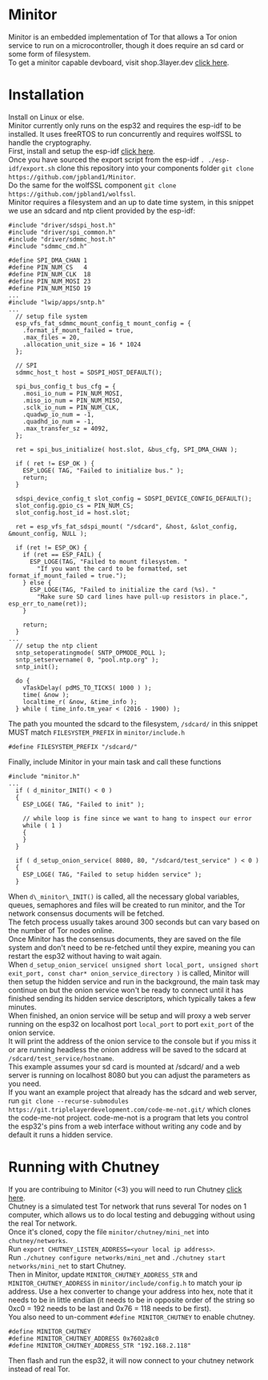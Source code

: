 # Minitor
Minitor is an embedded implementation of Tor that allows a Tor onion service to run on a microcontroller, though it does require an sd card or some form of filesystem.  
To get a minitor capable devboard, visit shop.3layer.dev [click here](https://shop.3layer.dev).  

# Installation
Install on Linux or else.  
Minitor currently only runs on the esp32 and requires the esp-idf to be installed. It uses freeRTOS to run concurrently and requires wolfSSL to handle the cryptography.  
First, install and setup the esp-idf [click here](https://docs.espressif.com/projects/esp-idf/en/latest/esp32/get-started/index.html).  
Once you have sourced the export script from the esp-idf `. ./esp-idf/export.sh` clone this repository into your components folder `git clone https://github.com/jpbland1/Minitor`.  
Do the same for the wolfSSL component `git clone https://github.com/jpbland1/wolfssl`.  
Minitor requires a filesystem and an up to date time system, in this snippet we use an sdcard and ntp client provided by the esp-idf:  
```
#include "driver/sdspi_host.h"
#include "driver/spi_common.h"
#include "driver/sdmmc_host.h"
#include "sdmmc_cmd.h"

#define SPI_DMA_CHAN 1
#define PIN_NUM_CS   4
#define PIN_NUM_CLK  18
#define PIN_NUM_MOSI 23
#define PIN_NUM_MISO 19
...
#include "lwip/apps/sntp.h"
...
  // setup file system
  esp_vfs_fat_sdmmc_mount_config_t mount_config = {
    .format_if_mount_failed = true,
    .max_files = 20,
    .allocation_unit_size = 16 * 1024
  };

  // SPI
  sdmmc_host_t host = SDSPI_HOST_DEFAULT();

  spi_bus_config_t bus_cfg = {
    .mosi_io_num = PIN_NUM_MOSI,
    .miso_io_num = PIN_NUM_MISO,
    .sclk_io_num = PIN_NUM_CLK,
    .quadwp_io_num = -1,
    .quadhd_io_num = -1,
    .max_transfer_sz = 4092,
  };

  ret = spi_bus_initialize( host.slot, &bus_cfg, SPI_DMA_CHAN );

  if ( ret != ESP_OK ) {
    ESP_LOGE( TAG, "Failed to initialize bus." );
    return;
  }

  sdspi_device_config_t slot_config = SDSPI_DEVICE_CONFIG_DEFAULT();
  slot_config.gpio_cs = PIN_NUM_CS;
  slot_config.host_id = host.slot;

  ret = esp_vfs_fat_sdspi_mount( "/sdcard", &host, &slot_config, &mount_config, NULL );

  if (ret != ESP_OK) {
    if (ret == ESP_FAIL) {
      ESP_LOGE(TAG, "Failed to mount filesystem. "
        "If you want the card to be formatted, set format_if_mount_failed = true.");
    } else {
      ESP_LOGE(TAG, "Failed to initialize the card (%s). "
        "Make sure SD card lines have pull-up resistors in place.", esp_err_to_name(ret));
    }

    return;
  }
...
  // setup the ntp client
  sntp_setoperatingmode( SNTP_OPMODE_POLL );
  sntp_setservername( 0, "pool.ntp.org" );
  sntp_init();

  do {
    vTaskDelay( pdMS_TO_TICKS( 1000 ) );
    time( &now );
    localtime_r( &now, &time_info );
  } while ( time_info.tm_year < (2016 - 1900) );
```
The path you mounted the sdcard to the filesystem, `/sdcard/` in this snippet MUST match `FILESYSTEM_PREFIX` in `minitor/include.h`  
```
#define FILESYSTEM_PREFIX "/sdcard/"
```
Finally, include Minitor in your main task and call these functions 
```
#include "minitor.h"
...
  if ( d_minitor_INIT() < 0 )
  {
    ESP_LOGE( TAG, "Failed to init" );

    // while loop is fine since we want to hang to inspect our error
    while ( 1 )
    {
    }
  }

  if ( d_setup_onion_service( 8080, 80, "/sdcard/test_service" ) < 0 )
  {
    ESP_LOGE( TAG, "Failed to setup hidden service" );
  }
```
When `d\_minitor\_INIT()` is called, all the necessary global variables, queues, semaphores and files will be created to run minitor, and the Tor network consensus documents will be fetched.  
The fetch process usually takes around 300 seconds but can vary based on the number of Tor nodes online.  
Once Minitor has the consensus documents, they are saved on the file system and don't need to be re-fetched until they expire, meaning you can restart the esp32 without having to wait again.  
When `d_setup_onion_service( unsigned short local_port, unsigned short exit_port, const char* onion_service_directory )` is called, Minitor will then setup the hidden service and run in the background, the main task may continue on but the onion service won't be ready to connect until it has finished sending its hidden service descriptors, which typically takes a few minutes.  
When finished, an onion service will be setup and will proxy a web server running on the esp32 on localhost port `local_port` to port `exit_port` of the onion service.  
It will print the address of the onion service to the console but if you miss it or are running headless the onion address will be saved to the sdcard at `/sdcard/test_service/hostname`.  
This example assumes your sd card is mounted at /sdcard/ and a web server is running on localhost 8080 but you can adjust the parameters as you need.  
If you want an example project that already has the sdcard and web server, run `git clone --recurse-submodules https://git.triplelayerdevelopment.com/code-me-not.git/` which clones the code-me-not project. code-me-not is a program that lets you control the esp32's pins from a web interface without writing any code and by default it runs a hidden service.  

# Running with Chutney
If you are contribuing to Minitor (<3) you will need to run Chutney [click here](https://github.com/torproject/chutney).  
Chutney is a simulated test Tor network that runs several Tor nodes on 1 computer, which allows us to do local testing and debugging without using the real Tor network.  
Once it's cloned, copy the file `minitor/chutney/mini_net` into `chutney/networks`.  
Run `export CHUTNEY_LISTEN_ADDRESS=<your local ip address>`.  
Run `./chutney configure networks/mini_net` and `./chutney start networks/mini_net` to start Chutney.  
Then in Minitor, update `MINITOR_CHUTNEY_ADDRESS_STR` and `MINITOR_CHUTNEY_ADDRESS` in `minitor/include/config.h` to match your ip address. Use a hex converter to change your address into hex, note that it needs to be in little endian (it needs to be in opposite order of the string so 0xc0 = 192 needs to be last and 0x76 = 118 needs to be first).  
You also need to un-comment `#define MINITOR_CHUTNEY` to enable chutney.  
```
#define MINITOR_CHUTNEY
#define MINITOR_CHUTNEY_ADDRESS 0x7602a8c0
#define MINITOR_CHUTNEY_ADDRESS_STR "192.168.2.118"
```
Then flash and run the esp32, it will now connect to your chutney network instead of real Tor.  

